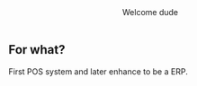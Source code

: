 <center>Welcome dude</center>
<br />

## For what?

First POS system and later enhance to be a ERP.
